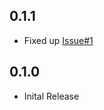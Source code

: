 ## 0.1.1

* Fixed up [Issue#1](https://github.com/yokawasa/logstash-output-azuresearch/issues/1)

## 0.1.0

* Inital Release
